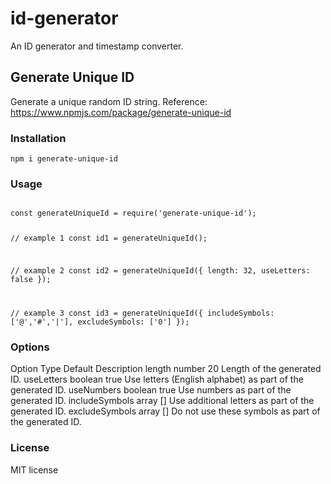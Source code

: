 # id-generator

An ID generator and timestamp converter.

## Generate Unique ID

Generate a unique random ID string.
Reference: https://www.npmjs.com/package/generate-unique-id

### Installation

<code>npm i generate-unique-id</code>

### Usage

<code>
const generateUniqueId = require('generate-unique-id');

// example 1
const id1 = generateUniqueId();

// example 2
const id2 = generateUniqueId({
length: 32,
useLetters: false
});

// example 3
const id3 = generateUniqueId({
includeSymbols: ['@','#','|'],
excludeSymbols: ['0']
});
</code>

### Options

Option Type Default Description
length number 20 Length of the generated ID.
useLetters boolean true Use letters (English alphabet) as part of the generated ID.
useNumbers boolean true Use numbers as part of the generated ID.
includeSymbols array [] Use additional letters as part of the generated ID.
excludeSymbols array [] Do not use these symbols as part of the generated ID.

### License

MIT license
